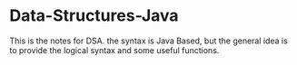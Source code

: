 # Data-Structures-Java
This is the notes for DSA.
the syntax is Java Based, but the general idea is to provide the logical syntax and some useful functions.
